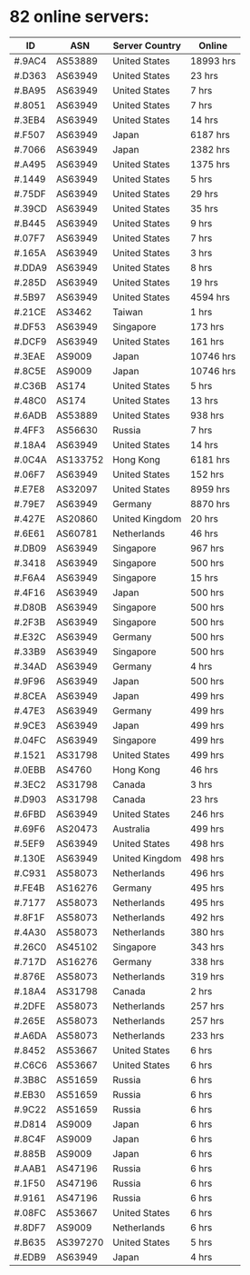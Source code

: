 # 82 online servers:

| ID | ASN | Server Country | Online |
| ------ | ------ | ------ | ------ |
| #.9AC4 | AS53889 | United States | 18993 hrs |
| #.D363 | AS63949 | United States | 23 hrs |
| #.BA95 | AS63949 | United States | 7 hrs |
| #.8051 | AS63949 | United States | 7 hrs |
| #.3EB4 | AS63949 | United States | 14 hrs |
| #.F507 | AS63949 | Japan | 6187 hrs |
| #.7066 | AS63949 | Japan | 2382 hrs |
| #.A495 | AS63949 | United States | 1375 hrs |
| #.1449 | AS63949 | United States | 5 hrs |
| #.75DF | AS63949 | United States | 29 hrs |
| #.39CD | AS63949 | United States | 35 hrs |
| #.B445 | AS63949 | United States | 9 hrs |
| #.07F7 | AS63949 | United States | 7 hrs |
| #.165A | AS63949 | United States | 3 hrs |
| #.DDA9 | AS63949 | United States | 8 hrs |
| #.285D | AS63949 | United States | 19 hrs |
| #.5B97 | AS63949 | United States | 4594 hrs |
| #.21CE | AS3462 | Taiwan | 1 hrs |
| #.DF53 | AS63949 | Singapore | 173 hrs |
| #.DCF9 | AS63949 | United States | 161 hrs |
| #.3EAE | AS9009 | Japan | 10746 hrs |
| #.8C5E | AS9009 | Japan | 10746 hrs |
| #.C36B | AS174 | United States | 5 hrs |
| #.48C0 | AS174 | United States | 13 hrs |
| #.6ADB | AS53889 | United States | 938 hrs |
| #.4FF3 | AS56630 | Russia | 7 hrs |
| #.18A4 | AS63949 | United States | 14 hrs |
| #.0C4A | AS133752 | Hong Kong | 6181 hrs |
| #.06F7 | AS63949 | United States | 152 hrs |
| #.E7E8 | AS32097 | United States | 8959 hrs |
| #.79E7 | AS63949 | Germany | 8870 hrs |
| #.427E | AS20860 | United Kingdom | 20 hrs |
| #.6E61 | AS60781 | Netherlands | 46 hrs |
| #.DB09 | AS63949 | Singapore | 967 hrs |
| #.3418 | AS63949 | Singapore | 500 hrs |
| #.F6A4 | AS63949 | Singapore | 15 hrs |
| #.4F16 | AS63949 | Japan | 500 hrs |
| #.D80B | AS63949 | Singapore | 500 hrs |
| #.2F3B | AS63949 | Singapore | 500 hrs |
| #.E32C | AS63949 | Germany | 500 hrs |
| #.33B9 | AS63949 | Singapore | 500 hrs |
| #.34AD | AS63949 | Germany | 4 hrs |
| #.9F96 | AS63949 | Japan | 500 hrs |
| #.8CEA | AS63949 | Japan | 499 hrs |
| #.47E3 | AS63949 | Germany | 499 hrs |
| #.9CE3 | AS63949 | Japan | 499 hrs |
| #.04FC | AS63949 | Singapore | 499 hrs |
| #.1521 | AS31798 | United States | 499 hrs |
| #.0EBB | AS4760 | Hong Kong | 46 hrs |
| #.3EC2 | AS31798 | Canada | 3 hrs |
| #.D903 | AS31798 | Canada | 23 hrs |
| #.6FBD | AS63949 | United States | 246 hrs |
| #.69F6 | AS20473 | Australia | 499 hrs |
| #.5EF9 | AS63949 | United States | 498 hrs |
| #.130E | AS63949 | United Kingdom | 498 hrs |
| #.C931 | AS58073 | Netherlands | 496 hrs |
| #.FE4B | AS16276 | Germany | 495 hrs |
| #.7177 | AS58073 | Netherlands | 495 hrs |
| #.8F1F | AS58073 | Netherlands | 492 hrs |
| #.4A30 | AS58073 | Netherlands | 380 hrs |
| #.26C0 | AS45102 | Singapore | 343 hrs |
| #.717D | AS16276 | Germany | 338 hrs |
| #.876E | AS58073 | Netherlands | 319 hrs |
| #.18A4 | AS31798 | Canada | 2 hrs |
| #.2DFE | AS58073 | Netherlands | 257 hrs |
| #.265E | AS58073 | Netherlands | 257 hrs |
| #.A6DA | AS58073 | Netherlands | 233 hrs |
| #.8452 | AS53667 | United States | 6 hrs |
| #.C6C6 | AS53667 | United States | 6 hrs |
| #.3B8C | AS51659 | Russia | 6 hrs |
| #.EB30 | AS51659 | Russia | 6 hrs |
| #.9C22 | AS51659 | Russia | 6 hrs |
| #.D814 | AS9009 | Japan | 6 hrs |
| #.8C4F | AS9009 | Japan | 6 hrs |
| #.885B | AS9009 | Japan | 6 hrs |
| #.AAB1 | AS47196 | Russia | 6 hrs |
| #.1F50 | AS47196 | Russia | 6 hrs |
| #.9161 | AS47196 | Russia | 6 hrs |
| #.08FC | AS53667 | United States | 6 hrs |
| #.8DF7 | AS9009 | Netherlands | 6 hrs |
| #.B635 | AS397270 | United States | 5 hrs |
| #.EDB9 | AS63949 | Japan | 4 hrs |

